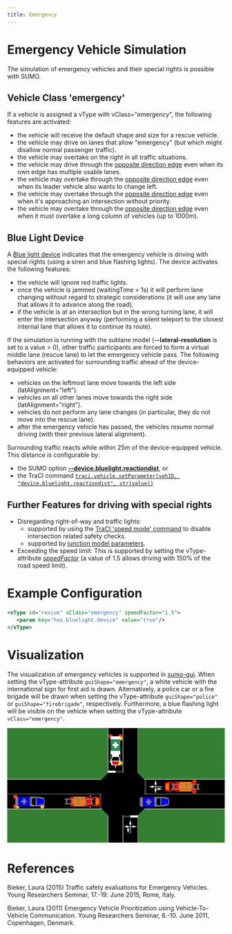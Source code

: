 ```yaml
---
title: Emergency
---
```


# Emergency Vehicle Simulation

The simulation of emergency vehicles and their special rights is possible with SUMO.

## Vehicle Class 'emergency'

If a vehicle is assigned a vType with vClass="emergency", the following features are activated:

- the vehicle will receive the default shape and size for a rescue vehicle.
- the vehicle may drive on lanes that allow "emergency" (but which might disallow normal passenger traffic).
- the vehicle may overtake on the right in all traffic situations.
- the vehicle may drive through the [opposite direction edge](OppositeDirectionDriving.md) even when its own edge has multiple usable lanes.
- the vehicle may overtake through the [opposite direction edge](OppositeDirectionDriving.md) even when its leader vehicle also wants to change left.
- the vehicle may overtake through the [opposite direction edge](OppositeDirectionDriving.md) even when it's approaching an intersection without priority.
- the vehicle may overtake through the [opposite direction edge](OppositeDirectionDriving.md) even when it must overtake a long column of vehicles (up to 1000m).

## Blue Light Device

A [Blue light device](../sumo.md#bluelight_device) indicates that the emergency
vehicle is driving with special rights (using a siren and blue flashing lights).
The device activates the following features:

- the vehicle will ignore red traffic lights.
- once the vehicle is jammed (waitingTime > 1s) it will perform lane changing without regard to strategic considerations (it will use any lane that allows it to advance along the road).
- if the vehicle is at an intersection but in the wrong turning lane, it will enter the intersection anyway (performing a silent teleport to the closest internal lane that allows it to continue its route).

If the simulation is running with the sublane model (**--lateral-resolution** is set to a value > 0), other traffic participants are forced to form a virtual middle lane (rescue lane) to let the emergency vehicle pass.
The following behaviors are activated for surrounding traffic ahead of the device-equipped vehicle:

- vehicles on the leftmost lane move towards the left side (latAlignment="left").
- vehicles on all other lanes move towards the right side (latAlignment="right").
- vehicles do not perform any lane changes (in particular, they do not move into the rescue lane).
- after the emergency vehicle has passed, the vehicles resume normal driving (with their previous lateral alignment).
    
  
Surrounding traffic reacts while within 25m of the device-equipped vehicle. This distance is configurable by:

- the SUMO option [**--device.bluelight.reactiondist**](https://sumo.dlr.de/docs/sumo.html#bluelight_device), or
- the TraCI command [`traci.vehicle.setParameter(vehID, "device.bluelight.reactiondist", str(value))`](https://sumo.dlr.de/pydoc/traci._vehicle.html#VehicleDomain-setParameter)

## Further Features for driving with special rights
  
- Disregarding right-of-way and traffic lights: 
  - supported by using the [TraCI 'speed mode'
  command](../TraCI/Change_Vehicle_State.md#speed_mode_0xb3) to disable intersection related safety checks.
  - supported by [junction model parameters](Safety.md#junction_model).
- Exceeding the speed limit: This is supported by setting the
  vType-attribute [*speedFactor*](../Definition_of_Vehicles,_Vehicle_Types,_and_Routes.md#vehicle_types)
  (a value of 1.5 allows driving with 150% of the road speed limit).
 

# Example Configuration

```xml
<vType id="rescue" vClass="emergency" speedFactor="1.5">
   <param key="has.bluelight.device" value="true"/>
</vType>

```

# Visualization

The visualization of emergency vehicles is supported in
[sumo-gui](../sumo-gui.md). When setting the vType-attribute `guiShape="emergency"`, a
white vehicle with the international sign for first aid is drawn.
Alternatively, a police car or a fire brigade will be drawn when setting the vType-attribute `guiShape="police"` or `guiShape="firebrigade"`, respectively. Furthermore, a blue flashing light will be visible on the vehicle when setting the vType-attribute `vClass="emergency"`.

![<File:Ev.png>](../images/Ev.png "File:Ev.png")

# References

Bieker, Laura (2015) Traffic safety evaluations for Emergency Vehicles.
Young Researchers Seminar, 17.-19. June 2015, Rome, Italy.

Bieker, Laura (2011) Emergency Vehicle Prioritization using
Vehicle-To-Vehicle Communication. Young Researchers Seminar, 8.-10. June
2011, Copenhagen, Denmark.
